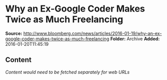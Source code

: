 # Why an Ex-Google Coder Makes Twice as Much Freelancing

**Source:** http://www.bloomberg.com/news/articles/2016-01-19/why-an-ex-google-coder-makes-twice-as-much-freelancing
**Folder:** Archive
**Added:** 2016-01-20T11:45:19




## Content
*Content would need to be fetched separately for web URLs*

